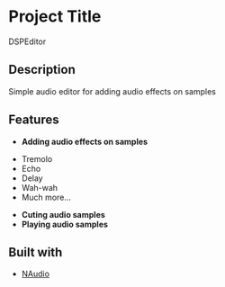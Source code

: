 # Project Title
DSPEditor

## Description
Simple audio editor for adding audio effects on samples

Features
------------
* **Adding audio effects on samples**
- Tremolo
- Echo
- Delay
- Wah-wah
- Much more...
* **Cuting audio samples**
* **Playing audio samples**


Built with
------------
* [NAudio](https://github.com/naudio/NAudio)
